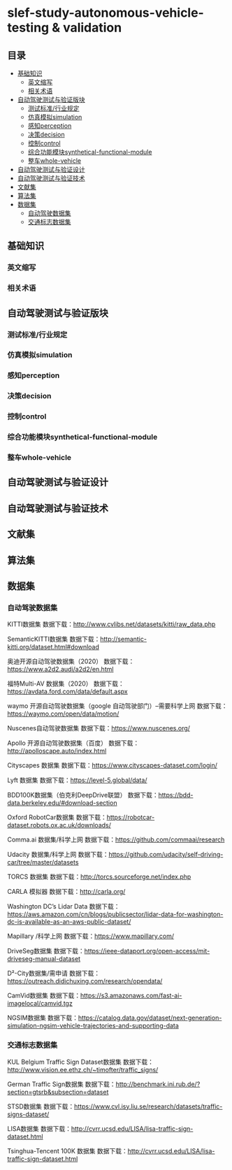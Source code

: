 # slef-study-autonomous-vehicle-testing & validation

## 目录
- [基础知识](#基础知识)
	- [英文缩写](#英文缩写 )
	- [相关术语](#相关术语)
- [自动驾驶测试与验证版块](#自动驾驶测试与验证版块)
	- [测试标准/行业规定 ](#测试标准/行业规定 )
	- [仿真模拟simulation](#仿真模拟simulation)
	- [感知perception](#感知perception)
	- [决策decision](#决策decision)
	- [控制control](#控制control)
	- [综合功能模块synthetical-functional-module](#综合功能模块synthetical-functional-module)
	- [整车whole-vehicle](#整车whole-vehicle)
- [自动驾驶测试与验证设计](#自动驾驶测试与验证设计)
- [自动驾驶测试与验证技术](#自动驾驶测试与验证技术)
- [文献集](#文献集)
- [算法集](#算法集)
- [数据集](#数据集)
	- [自动驾驶数据集](#自动驾驶数据集)		
	- [交通标志数据集](#交通标志数据集)


## 基础知识

### 英文缩写

### 相关术语

## 自动驾驶测试与验证版块

### 测试标准/行业规定 

### 仿真模拟simulation

### 感知perception

### 决策decision

### 控制control

### 综合功能模块synthetical-functional-module

### 整车whole-vehicle


## 自动驾驶测试与验证设计

## 自动驾驶测试与验证技术

## 文献集

## 算法集

## 数据集

### 自动驾驶数据集
KITTI数据集
数据下载：http://www.cvlibs.net/datasets/kitti/raw_data.php

SemanticKITTI数据集
数据下载：http://semantic-kitti.org/dataset.html#download

奥迪开源自动驾驶数据集（2020）
数据下载：https://www.a2d2.audi/a2d2/en.html

福特Multi-AV 数据集（2020）
数据下载：https://avdata.ford.com/data/default.aspx

waymo 开源自动驾驶数据集（google 自动驾驶部门）–需要科学上网
数据下载：https://waymo.com/open/data/motion/

Nuscenes自动驾驶数据集
数据下载：https://www.nuscenes.org/

Apollo 开源自动驾驶数据集（百度）
数据下载：http://apolloscape.auto/index.html

Cityscapes 数据集
数据下载：https://www.cityscapes-dataset.com/login/

Lyft 数据集
数据下载：https://level-5.global/data/

BDD100K数据集（伯克利DeepDrive联盟）
数据下载：https://bdd-data.berkeley.edu/#download-section

Oxford RobotCar数据集
数据下载：https://robotcar-dataset.robots.ox.ac.uk/downloads/

Comma.ai 数据集/科学上网
数据下载：https://github.com/commaai/research

Udacity 数据集/科学上网
数据下载：https://github.com/udacity/self-driving-car/tree/master/datasets

TORCS 数据集
数据下载：http://torcs.sourceforge.net/index.php

CARLA 模拟器
数据下载：http://carla.org/

Washington DC’s Lidar Data
数据下载：https://aws.amazon.com/cn/blogs/publicsector/lidar-data-for-washington-dc-is-available-as-an-aws-public-dataset/

Mapillary /科学上网
数据下载：https://www.mapillary.com/

DriveSeg数据集
数据下载：https://ieee-dataport.org/open-access/mit-driveseg-manual-dataset

D²-City数据集/需申请
数据下载：https://outreach.didichuxing.com/research/opendata/

CamVid数据集
数据下载：https://s3.amazonaws.com/fast-ai-imagelocal/camvid.tgz

NGSIM数据集
数据下载：https://catalog.data.gov/dataset/next-generation-simulation-ngsim-vehicle-trajectories-and-supporting-data

### 交通标志数据集

KUL Belgium Traffic Sign Dataset数据集
数据下载：http://www.vision.ee.ethz.ch/~timofter/traffic_signs/

German Traffic Sign数据集
数据下载：http://benchmark.ini.rub.de/?section=gtsrb&subsection=dataset

STSD数据集
数据下载：https://www.cvl.isy.liu.se/research/datasets/traffic-signs-dataset/

LISA数据集
数据下载：http://cvrr.ucsd.edu/LISA/lisa-traffic-sign-dataset.html

Tsinghua-Tencent 100K 数据集
数据下载：http://cvrr.ucsd.edu/LISA/lisa-traffic-sign-dataset.html
